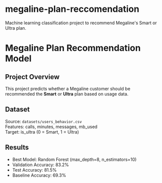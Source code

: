 # megaline-plan-reccomendation
Machine learning classification project to recommend Megaline's Smart or Ultra plan.
# Megaline Plan Recommendation Model

## Project Overview
This project predicts whether a Megaline customer should be recommended the **Smart** or **Ultra** plan based on usage data.

## Dataset
Source: `datasets/users_behavior.csv`  
Features: calls, minutes, messages, mb_used  
Target: is_ultra (0 = Smart, 1 = Ultra)

## Results
- Best Model: Random Forest (max_depth=8, n_estimators=10)
- Validation Accuracy: 83.2%
- Test Accuracy: 81.5%
- Baseline Accuracy: 69.3%
